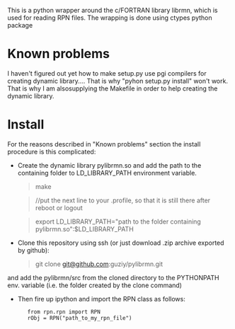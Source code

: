 This is a python wrapper around the c/FORTRAN library librmn, which is used for reading RPN files.
The wrapping is done using ctypes python package


Known problems
=========

I haven't figured out yet how to make setup.py use pgi compilers for creating dynamic library....
That is why "pyhon setup.py install" won't work. That is why I am alsosupplying the Makefile in order to help creating the dynamic library.

Install
=======

For the reasons described in "Known problems" section the install procedure is this complicated:

* Create the dynamic library pylibrmn.so and add the path to the containing folder to LD_LIBRARY_PATH environment variable.

    > make
    
    > //put the next line to your .profile, so that it is still there after reboot or logout
    
    > export LD_LIBRARY_PATH="path to the folder containing pylibrmn.so":$LD_LIBRARY_PATH

* Clone this repository using ssh (or just download .zip archive exported by github): 

    > git clone git@github.com:guziy/pylibrmn.git

and add the pylibrmn/src from the cloned directory to the PYTHONPATH env. variable (i.e. the folder created by the clone command)

* Then fire up ipython and import the RPN class as follows:
         
         from rpn.rpn import RPN
         rObj = RPN("path_to_my_rpn_file")
    
